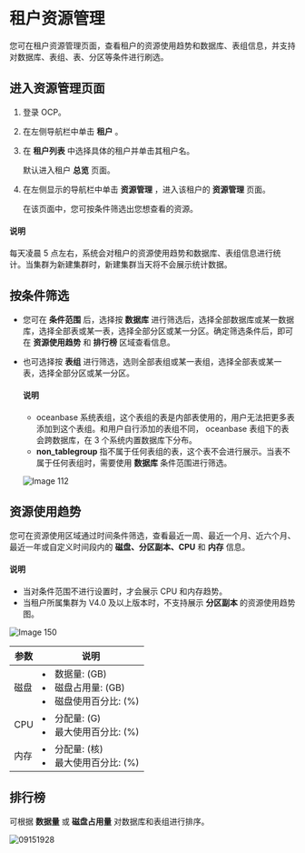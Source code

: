# 租户资源管理

您可在租户资源管理页面，查看租户的资源使用趋势和数据库、表组信息，并支持对数据库、表组、表、分区等条件进行刷选。

## 进入资源管理页面

1. 登录 OCP。

2. 在左侧导航栏中单击 **租户** 。

3. 在 **租户列表** 中选择具体的租户并单击其租户名。

   默认进入租户 **总览** 页面。

4. 在左侧显示的导航栏中单击 **资源管理** ，进入该租户的 **资源管理** 页面。

   在该页面中，您可按条件筛选出您想查看的资源。

  <main id="notice" type='explain'>
    <h4>说明</h4>
    <p>每天凌晨 5 点左右，系统会对租户的资源使用趋势和数据库、表组信息进行统计。当集群为新建集群时，新建集群当天将不会展示统计数据。</p>
  </main>

## 按条件筛选

* 您可在 **条件范围** 后，选择按 **数据库** 进行筛选后，选择全部数据库或某一数据库，选择全部表或某一表，选择全部分区或某一分区。确定筛选条件后，即可在 **资源使用趋势** 和 **排行榜** 区域查看信息。

* 也可选择按 **表组** 进行筛选，选则全部表组或某一表组，选择全部表或某一表，选择全部分区或某一分区。

  <main id="notice" type='explain'>
    <h4>说明</h4>
    <ul>
    <li>oceanbase 系统表组，这个表组的表是内部表使用的，用户无法把更多表添加到这个表组。和用户自行添加的表组不同， oceanbase 表组下的表会跨数据库，在 3 个系统内置数据库下分布。</li>
    <li><strong>non_tablegroup</strong> 指不属于任何表组的表，这个表不会进行展示。当表不属于任何表组时，需要使用 <strong>数据库</strong> 条件范围进行筛选。</li>
    </ul>
  </main>

  ![Image 112](https://help-static-aliyun-doc.aliyuncs.com/assets/img/zh-CN/4772579461/p429187.png)
  
## 资源使用趋势

您可在资源使用区域通过时间条件筛选，查看最近一周、最近一个月、近六个月、最近一年或自定义时间段内的 **磁盘、分区副本、CPU** 和 **内存** 信息。

  <main id="notice" type='explain'>
    <h4>说明</h4>
    <ul>
    <li>当对条件范围不进行设置时，才会展示 CPU 和内存趋势。</li>
    <li>当租户所属集群为 V4.0 及以上版本时，不支持展示 <strong>分区副本</strong> 的资源使用趋势图。</li>
    </ul>
  </main>

![Image 150](https://help-static-aliyun-doc.aliyuncs.com/assets/img/zh-CN/4772579461/p429201.png)

| **参数** |                               **说明**                               |
|--------|--------------------------------------------------------------------|
| 磁盘     | <li>数据量: (GB) </li><li>磁盘占用量: (GB) </li><li>磁盘使用百分比: (%)</li> |
| CPU    | <li>分配量: (G) </li><li>最大使用百分比: (%)</li>                              |
| 内存     | <li>分配量: (核) </li><li>最大使用百分比: (%) </li>                             |

## 排行榜

可根据 **数据量** 或 **磁盘占用量** 对数据库和表组进行排序。

![09151928](https://obbusiness-private.oss-cn-shanghai.aliyuncs.com/doc/img/ocp/%E6%95%B0%E6%8D%AE%E5%BA%931.png)
